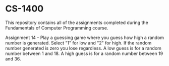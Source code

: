# CS-1400
This repository contains all of the assignments completed during the Fundamentals of Computer Programming course.

Assignment 14 - Play a guessing game where you guess how high a random number is generated. Select "1" for low and "2" for high. If the random number generated is zero you lose regardless. A low guess is for a random number between 1 and 18. A high guess is for a random number between 19 and 36.
